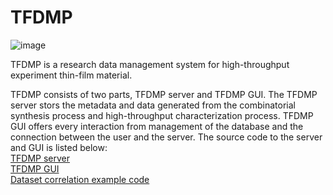 # TFDMP
![image](https://user-images.githubusercontent.com/72897259/169337460-6985bdfd-12dc-42a2-873d-bbd9479de63f.png)

TFDMP is a research data management system for high-throughput experiment thin-film material.

TFDMP consists of two parts, TFDMP server and TFDMP GUI.
The TFDMP server stors the metadata and data generated from the combinatorial synthesis process and high-throughput characterization process.
TFDMP GUI offers every interaction from management of the database and the connection between the user and the server.
The source code to the server and GUI is listed below:<br>
[TFDMP server](https://github.com/jh-song-en/AMMD_DB/blob/master/README.md)<br>
[TFDMP GUI](https://github.com/jh-song-en/TFDB_Platform/blob/master/README.md)
<br>
[Dataset correlation example code](https://drive.google.com/file/d/1XMymQDgVFJhm72USsy4MrUc_VtYx8zBl/view?usp=drivesdk)
